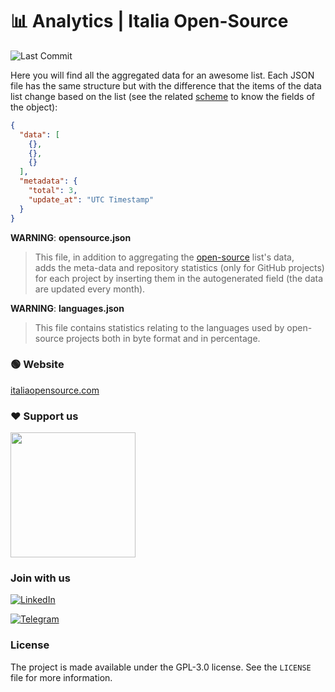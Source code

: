 # 📊 Analytics | Italia Open-Source

![Last Commit](https://img.shields.io/github/last-commit/italia-opensource/awesome-italia-opensource/main)

Here you will find all the aggregated data for an awesome list. Each JSON file has the same structure but with the difference that the items of the data list change based on the list (see the related [scheme](https://www.notion.so/scheme) to know the fields of the object):

```json
{
  "data": [
    {},
    {},
    {}
  ],
  "metadata": {
    "total": 3,
    "update_at": "UTC Timestamp"
  }
}
```

**WARNING**: **opensource.json**

> This file, in addition to aggregating the [open-source](https://www.notion.so/awesome/opensource/data) list's data, adds the meta-data and repository statistics (only for GitHub projects) for each project by inserting them in the autogenerated field (the data are updated every month).

**WARNING**: **languages.json**

> This file contains statistics relating to the languages used by open-source projects both in byte format and in percentage.

### 🟢 Website

[italiaopensource.com](https://italiaopensource.com)

### ❤️ Support us

<a href="https://opencollective.com/italia-open-source/donate" target="_blank">
  <img src="https://opencollective.com/italia-open-source/donate/button@2x.png?color=blue" width=200 />
</a>

### Join with us

[![LinkedIn](https://img.shields.io/badge/Linkedin-0A66C2?style=for-the-badge&logo=linkedin&logoColor=white)](https://www.linkedin.com/company/italia-open-source)

[![Telegram](https://img.shields.io/badge/Telegram-229ED9?style=for-the-badge&logo=telegram&logoColor=white)](https://t.me/+WsJ91uPMVbUzZjk0)

### License

The project is made available under the GPL-3.0 license. See the `LICENSE` file for more information.
